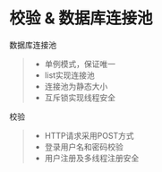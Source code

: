 校验 & 数据库连接池
===================

数据库连接池

> * 单例模式，保证唯一
> * list实现连接池
> * 连接池为静态大小
> * 互斥锁实现线程安全

校验

> * HTTP请求采用POST方式
> * 登录用户名和密码校验
> * 用户注册及多线程注册安全
